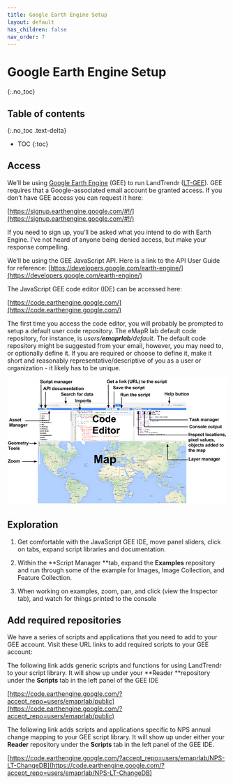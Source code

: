 ```yaml
---
title: Google Earth Engine Setup
layout: default
has_children: false
nav_order: 7
---
```


# Google Earth Engine Setup
{:.no_toc}

## Table of contents
{:.no_toc .text-delta}

* TOC
{:toc}

## Access

We’ll be using [Google Earth Engine](https://earthengine.google.com/) (GEE) to run LandTrendr 
([LT-GEE](https://github.com/eMapR/LT-GEE)). GEE requires that a Google-associated email account 
be granted access. If you don’t have GEE access you can request it here: 

[https://signup.earthengine.google.com/#!/](https://signup.earthengine.google.com/#!/)

If you need to sign up, you’ll be asked what you intend to do with Earth Engine. I’ve not heard of 
anyone being denied access, but make your response compelling.

We’ll be using the GEE JavaScript API. Here is a link to the API User Guide for reference: 
[https://developers.google.com/earth-engine/](https://developers.google.com/earth-engine/)

The JavaScript GEE code editor (IDE) can be accessed here:

[https://code.earthengine.google.com/](https://code.earthengine.google.com/)

The first time you access the code editor, you will probably be prompted to setup a default user code 
repository. The eMapR lab default code repository, for instance, is *users/***_emaprlab_***/default*. The 
default code repository might be suggested from your email, however, you may need to, or optionally define it. 
If you are required or choose to define it, make it short and reasonably representative/descriptive of you as a 
user or organization - it likely has to be unique.

![image alt text](image_27.png)

## Exploration

1. Get comfortable with the JavaScript GEE IDE, move panel sliders, click on tabs, expand script libraries and documentation. 

2. Within the **Script Manager **tab, expand the **Examples** repository and run through some of the example 
for Images, Image Collection, and Feature Collection.

3. When working on examples, zoom, pan, and click (view the Inspector tab), and watch for things printed to the console

## Add required repositories

We have a series of scripts and applications that you need to add to your GEE account. Visit these 
URL links to add required scripts to your GEE account:

The following link adds generic scripts and functions for using LandTrendr to your script library. 
It will show up under your **Reader **repository under the **Scripts** tab in the left panel of the GEE IDE

[https://code.earthengine.google.com/?accept_repo=users/emaprlab/public](https://code.earthengine.google.com/?accept_repo=users/emaprlab/public)

The following link adds scripts and applications specific to NPS annual change mapping to your GEE script library. 
It will show up under either your **Reader** repository under the **Scripts** tab in the left panel of the GEE IDE.

[https://code.earthengine.google.com/?accept_repo=users/emaprlab/NPS-LT-ChangeDB](https://code.earthengine.google.com/?accept_repo=users/emaprlab/NPS-LT-ChangeDB)
